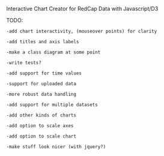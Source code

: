 Interactive Chart Creator for RedCap Data with Javascript/D3

TODO:
	
	-add chart interactivity, (mouseover points) for clarity

	-add titles and axis labels

	-make a class diagram at some point

	-write tests?

	-add support for time values

	-support for uploaded data

	-more robust data handling

	-add support for multiple datasets

	-add other kinds of charts

	-add option to scale axes

	-add option to scale chart

	-make stuff look nicer (with jquery?)
